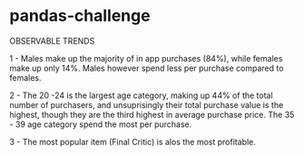 # pandas-challenge

OBSERVABLE TRENDS

1 - Males make up the majority of in app purchases (84%), while females make up only 14%. Males however spend less per purchase compared to females.

2 - The 20 -24 is the largest age category, making up 44% of the total number of purchasers, and unsuprisingly their total purchase value is the highest, though they are the third highest in average purchase price. The 35 - 39 age category spend the most per purchase. 

3 - The most popular item (Final Critic) is alos the most profitable.